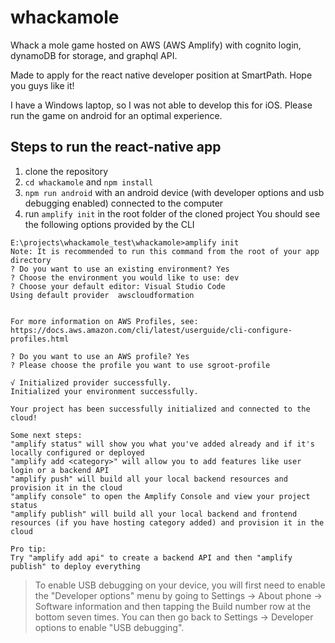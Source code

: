 # whackamole
Whack a mole game hosted on AWS (AWS Amplify) with cognito login, dynamoDB for storage, and graphql API.

Made to apply for the react native developer position at SmartPath. Hope you guys like it!

I have a Windows laptop, so I was not able to develop this for iOS. Please run the game on android for an optimal experience.

## Steps to run the react-native app

1) clone the repository
2) `cd whackamole` and `npm install`
3) `npm run android` with an android device (with developer options and usb debugging enabled) connected to the computer
4) run `amplify init` in the root folder of the cloned project You should see the following options provided by the CLI
```
E:\projects\whackamole_test\whackamole>amplify init
Note: It is recommended to run this command from the root of your app directory
? Do you want to use an existing environment? Yes
? Choose the environment you would like to use: dev
? Choose your default editor: Visual Studio Code
Using default provider  awscloudformation


For more information on AWS Profiles, see:
https://docs.aws.amazon.com/cli/latest/userguide/cli-configure-profiles.html

? Do you want to use an AWS profile? Yes
? Please choose the profile you want to use sgroot-profile

√ Initialized provider successfully.
Initialized your environment successfully.

Your project has been successfully initialized and connected to the cloud!

Some next steps:
"amplify status" will show you what you've added already and if it's locally configured or deployed
"amplify add <category>" will allow you to add features like user login or a backend API
"amplify push" will build all your local backend resources and provision it in the cloud
"amplify console" to open the Amplify Console and view your project status
"amplify publish" will build all your local backend and frontend resources (if you have hosting category added) and provision it in the cloud

Pro tip:
Try "amplify add api" to create a backend API and then "amplify publish" to deploy everything
```
  
  >To enable USB debugging on your device, you will first need to enable the "Developer options" menu by going to Settings → About phone → Software information and then tapping the Build number row at the bottom seven times. You can then go back to Settings → Developer options to enable "USB debugging".
